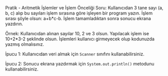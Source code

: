 Pratik - Aritmetik İşlemler ve İşlem Önceliği
Soru: Kullanıcıdan 3 tane sayı (a, b, c) alıp bu sayıları işlem sırasına göre işleyen bir program yazın. İşlem sırası şöyle olsun: a+b*c-b. İşlem tamamladıktan sonra sonucu ekrana yazdırın.

Örnek: Kullanıcıdan alınan sayılar 10, 2 ve 3 olsun. Yapılacak işlem ise 10+2*3-2 şeklinde olsun. İşlemleri kullanıcı girmeyecek olup kodunuzda yazmış olmalısınız.

İpucu 1: Kullanıcıdan veri almak için `Scanner` sınıfını kullanabilirsiniz.

İpucu 2: Sonucu ekrana yazdırmak için `System.out.println()` metodunu kullanabilirsiniz.